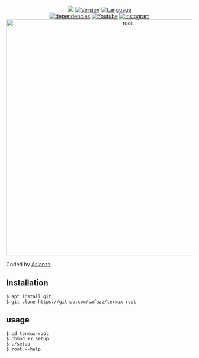 <p align="center"><img src="https://e.top4top.io/p_16596l3ql0.jpg">
<a href="https://github.com/safazz"><img alt="Version" src="https://img.shields.io/badge/Version-1-brightgreen"/></a>
<a href="https://github.com/safazz"><img alt="Language" src="https://img.shields.io/badge/Language-Bash-brightgreen"/></a>
</br>
<a href="https://github.com/safazz"><img alt="dependencies" src="https://img.shields.io/badge/Dependencies-proot-lightgrey"/></a>
<a href="https://youtube.com/aslanz"><img alt="Youtube" src="https://img.shields.io/badge/Youtube-ASLANZ-orange"/></a>
<a href="https://instagram.com/aslanz17"><img alt="Instagram" src="https://img.shields.io/badge/Instagram-aslanz17-orange"/></a>
<img src="https://l.top4top.io/p_1659wh63v0.png" width="640" title="root" alt="root"><p>
Coded by <a href="https://github.com/aslanzz">Aslanzz</a>
</p>

## Installation
```
$ apt install git
$ git clone https://github.com/safazz/termux-root
```
## usage
```
$ cd termux-root
$ chmod +x setup
$ ./setup
$ root --help
```


